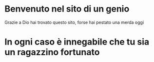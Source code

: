 # Benvenuto nel sito di un genio

Grazie a Dio hai trovato questo sito, forse hai pestato una merda oggi

# In ogni caso è innegabile che tu sia un ragazzino fortunato
